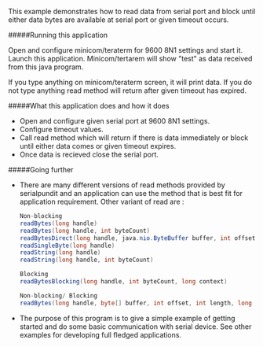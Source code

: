 This example demonstrates how to read data from serial port and block until either data bytes are 
available at serial port or given timeout occurs.

#####Running this application
   
Open and configure minicom/teraterm for 9600 8N1 settings and start it. Launch this application. 
Minicom/tertarem will show "test" as data received from this java program. 

If you type anything on minicom/teraterm screen, it will print data. If you do not type anything 
read method will return after given timeout has expired.
   
#####What this application does and how it does

- Open and configure given serial port at 9600 8N1 settings.
- Configure timeout values.
- Call read method which will return if there is data immediately or block until either data comes 
or given timeout expires.
- Once data is recieved close the serial port.

#####Going further
   
- There are many different versions of read methods provided by serialpundit and an application 
can use the method that is best fit for application requirement. Other variant of read are :
     ```java
     Non-blocking
     readBytes(long handle)
     readBytes(long handle, int byteCount)
     readBytesDirect(long handle, java.nio.ByteBuffer buffer, int offset, int length)
     readSingleByte(long handle)
     readString(long handle)
     readString(long handle, int byteCount)
     
     Blocking
     readBytesBlocking(long handle, int byteCount, long context)
     
     Non-blocking/ Blocking
     readBytes(long handle, byte[] buffer, int offset, int length, long context)
     ``` 
- The purpose of this program is to give a simple example of getting started and do some basic 
communication with serial device. See other examples for developing full fledged applications.
     
